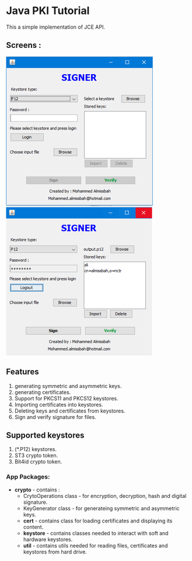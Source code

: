 # Java PKI Tutorial
This a simple implementation of JCE API.

## Screens :
![Drag Racing](signer.PNG) ![Drag Racing](singer_loggedin.PNG)


## Features
1. generating symmetric and asymmetric keys.
2. generating certificates.
3. Support for PKCS11 and PKCS12 keystores.
4. Importing certificates into keystores.
5. Deleting keys and certificates from keystores.
6. Sign and verify signature for files.

## Supported keystores
1. (*.P12) keystores.
2. ST3 crypto token.
3. Bit4id crypto token.

### App Packages:
* **crypto** - contains :
  * CrytoOperations class - for encryption, decryption, hash and digital signature.
  * KeyGenerator class - for generateing symmetric and asymmetric keys.
  * **cert** - contains class for loading certificates and displaying its content.
  * **keystore** - contains classes needed to interact with soft and hardware keystores.
  * **util** - contains utils needed for reading files, certificates and keystores from hard drive.



